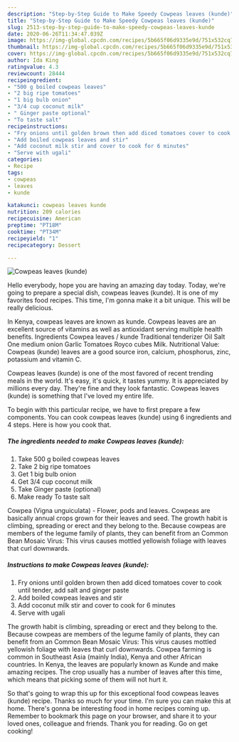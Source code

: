```yaml
---
description: "Step-by-Step Guide to Make Speedy Cowpeas leaves (kunde)"
title: "Step-by-Step Guide to Make Speedy Cowpeas leaves (kunde)"
slug: 2513-step-by-step-guide-to-make-speedy-cowpeas-leaves-kunde
date: 2020-06-26T11:34:47.039Z
image: https://img-global.cpcdn.com/recipes/5b665f06d9335e9d/751x532cq70/cowpeas-leaves-kunde-recipe-main-photo.jpg
thumbnail: https://img-global.cpcdn.com/recipes/5b665f06d9335e9d/751x532cq70/cowpeas-leaves-kunde-recipe-main-photo.jpg
cover: https://img-global.cpcdn.com/recipes/5b665f06d9335e9d/751x532cq70/cowpeas-leaves-kunde-recipe-main-photo.jpg
author: Ida King
ratingvalue: 4.3
reviewcount: 28444
recipeingredient:
- "500 g boiled cowpeas leaves"
- "2 big ripe tomatoes"
- "1 big bulb onion"
- "3/4 cup coconut milk"
- " Ginger paste optional"
- "To taste salt"
recipeinstructions:
- "Fry onions until golden brown then add diced tomatoes cover to cook until tender, add salt and ginger paste"
- "Add boiled cowpeas leaves and stir"
- "Add coconut milk stir and cover to cook for 6 minutes"
- "Serve with ugali"
categories:
- Recipe
tags:
- cowpeas
- leaves
- kunde

katakunci: cowpeas leaves kunde 
nutrition: 209 calories
recipecuisine: American
preptime: "PT18M"
cooktime: "PT34M"
recipeyield: "1"
recipecategory: Dessert

---
```



![Cowpeas leaves (kunde)](https://img-global.cpcdn.com/recipes/5b665f06d9335e9d/751x532cq70/cowpeas-leaves-kunde-recipe-main-photo.jpg)

Hello everybody, hope you are having an amazing day today. Today, we're going to prepare a special dish, cowpeas leaves (kunde). It is one of my favorites food recipes. This time, I'm gonna make it a bit unique. This will be really delicious.

In Kenya, cowpeas leaves are known as kunde. Cowpeas leaves are an excellent source of vitamins as well as antioxidant serving multiple health benefits. Ingredients Cowpea leaves / kunde Traditional tenderizer Oil Salt One medium onion Garlic Tomatoes Royco cubes Milk. Nutritional Value: Cowpeas (kunde) leaves are a good source iron, calcium, phosphorus, zinc, potassium and vitamin C.

Cowpeas leaves (kunde) is one of the most favored of recent trending meals in the world. It's easy, it's quick, it tastes yummy. It is appreciated by millions every day. They're fine and they look fantastic. Cowpeas leaves (kunde) is something that I've loved my entire life.


To begin with this particular recipe, we have to first prepare a few components. You can cook cowpeas leaves (kunde) using 6 ingredients and 4 steps. Here is how you cook that.

<!--inarticleads1-->

##### The ingredients needed to make Cowpeas leaves (kunde):

1. Take 500 g boiled cowpeas leaves
1. Take 2 big ripe tomatoes
1. Get 1 big bulb onion
1. Get 3/4 cup coconut milk
1. Take  Ginger paste (optional)
1. Make ready To taste salt


Cowpea (Vigna unguiculata) - Flower, pods and leaves. Cowpeas are basically annual crops grown for their leaves and seed. The growth habit is climbing, spreading or erect and they belong to the. Because cowpeas are members of the legume family of plants, they can benefit from an Common Bean Mosaic Virus: This virus causes mottled yellowish foliage with leaves that curl downwards. 

<!--inarticleads2-->

##### Instructions to make Cowpeas leaves (kunde):

1. Fry onions until golden brown then add diced tomatoes cover to cook until tender, add salt and ginger paste
1. Add boiled cowpeas leaves and stir
1. Add coconut milk stir and cover to cook for 6 minutes
1. Serve with ugali


The growth habit is climbing, spreading or erect and they belong to the. Because cowpeas are members of the legume family of plants, they can benefit from an Common Bean Mosaic Virus: This virus causes mottled yellowish foliage with leaves that curl downwards. Cowpea farming is common in Southeast Asia (mainly India), Kenya and other African countries. In Kenya, the leaves are popularly known as Kunde and make amazing recipes. The crop usually has a number of leaves after this time, which means that picking some of them will not hurt it. 

So that's going to wrap this up for this exceptional food cowpeas leaves (kunde) recipe. Thanks so much for your time. I'm sure you can make this at home. There's gonna be interesting food in home recipes coming up. Remember to bookmark this page on your browser, and share it to your loved ones, colleague and friends. Thank you for reading. Go on get cooking!
